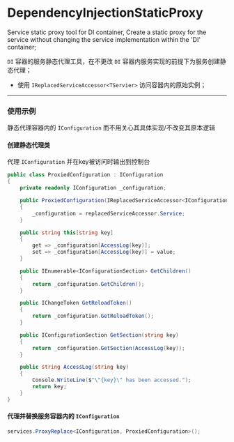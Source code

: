 ﻿# DependencyInjectionStaticProxy

Service static proxy tool for DI container, Create a static proxy for the service without changing the service implementation within the 'DI' container;

`DI` 容器的服务静态代理工具，在不更改 `DI` 容器内服务实现的前提下为服务创建静态代理；

 - 使用 `IReplacedServiceAccessor<TServier>` 访问容器内的原始实例；

-------

### 使用示例
静态代理容器内的 `IConfiguration` 而不用关心其具体实现/不改变其原本逻辑

#### 创建静态代理类
代理 `IConfiguration` 并在key被访问时输出到控制台
```C#
public class ProxiedConfiguration : IConfiguration
{
    private readonly IConfiguration _configuration;

    public ProxiedConfiguration(IReplacedServiceAccessor<IConfiguration> replacedServiceAccessor)
    {
        _configuration = replacedServiceAccessor.Service;
    }

    public string this[string key]
    {
        get => _configuration[AccessLog(key)];
        set => _configuration[AccessLog(key)] = value;
    }

    public IEnumerable<IConfigurationSection> GetChildren()
    {
        return _configuration.GetChildren();
    }

    public IChangeToken GetReloadToken()
    {
        return _configuration.GetReloadToken();
    }

    public IConfigurationSection GetSection(string key)
    {
        return _configuration.GetSection(AccessLog(key));
    }

    public string AccessLog(string key)
    {
        Console.WriteLine($"\"{key}\" has been accessed.");
        return key;
    }
}
```

#### 代理并替换服务容器内的 `IConfiguration`
```C#
services.ProxyReplace<IConfiguration, ProxiedConfiguration>();
```
